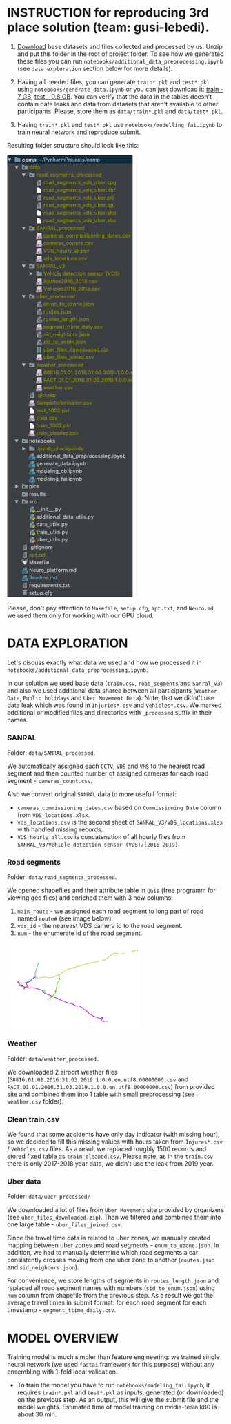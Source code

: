 # INSTRUCTION for reproducing 3rd place solution (team: gusi-lebedi).

1. [Download](https://drive.google.com/file/d/1qhKx_vOchuBijy44TYB_2midGDhyUoOp/view?usp=sharing) 
base datasets and files collected and processed by us.
Unzip and put this folder in the root of project folder.
To see how we generated these files you can run  `notebooks/additional_data_preprocessing.ipynb`
(see `data exploration` section below for more details).

2. Having all needed files, you can generate `train*.pkl` and `test*.pkl`
using `notebooks/generate_data.ipynb` or you can just download it:
[train - 7 GB](https://drive.google.com/open?id=1EusjFyuG6HuXhVZXVJRIQDxM8CcMFMFV),
[test - 0.8 GB](https://drive.google.com/open?id=1-DCm1D41SXFtOoK45WxbCKEVwNZMWL03).
You can verify that the data in the tables doesn't contain data leaks and
data from datasets that aren't available to other participants. Please, store
them as `data/train*.pkl` and `data/test*.pkl`.

3. Having `train*.pkl` and `test*.pkl` use `notebooks/modelling_fai.ipynb` 
to train neural network and reproduce submit.

Resulting folder structure should look like this:

![](pics/dirs.png)

Please, don't pay attention to `Makefile`, `setup.cfg`, `apt.txt`,
and `Neuro.md`, we used them only for working with our GPU cloud.


# DATA EXPLORATION
Let's discuss exactly what data we used and how we processed
it in `notebooks/additional_data_preprocessing.ipynb`.

In our solution we used base data (`train.csv`, `road_segments` and `Sanral_v3`)
and also we used additional data
shared between all participants (`Weather Data`, `Public holidays` and `Uber Movement Data`).
Note, that we didnt't use 
data leak which was found in `Injuries*.csv` and `Vehicles*.csv`.
We marked additional or modified files and directories with `_processed` suffix in their names.


### SANRAL
Folder: `data/SANRAL_processed`.

We automatically assigned each `CCTV`, `VDS` and `VMS` to the nearest road segment and then counted number 
of assigned cameras for each road segment - `cameras_count.csv`. 

Also we convert original `SANRAL` data to more usefull format:
* `cameras_commissioning_dates.csv` based on 
`Commissioning Date` column from `VDS_locations.xlsx`.
* `vds_locations.csv` is the second sheet of `SANRAL_V3/VDS_locations.xlsx` with handled missing records.
* `VDS_hourly_all.csv` is concatenation of all hourly files from `SANRAL_V3/Vehicle detection sensor (VDS)/[2016-2019]`.

### Road segments
Folder: `data/road_segments_processed`.

We opened shapefiles and their attribute table in `QGis` (free programm for viewing geo files) and 
enriched them with 3 new columns:
1. `main_route` - we assigned each road segment to long part of road named `route#` (see image below).
2. `vds_id` - the neareast VDS camera id to the road segment.
3. `num` - the enumerate id of the road segment.

![](pics/routes.png)


### Weather
Folder: `data/weather_processed`.

We downloaded 2 airport weather files 
(`68816.01.01.2016.31.03.2019.1.0.0.en.utf8.00000000.csv` and 
`FACT.01.01.2016.31.03.2019.1.0.0.en.utf8.00000000.csv`)
 from provided site and combined them into 1 table with small preprocessing
(see `weather.csv` folder).


### Clean train.csv
We found that some accidents have only day indicator (with missing hour), so we decided to fill this 
missing values with hours taken from `Injures*.csv` / `Vehicles.csv` files. As a result we replaced roughly
1500 records and stored fixed table as `train_cleaned.csv`.
Please note, as in the `train.csv` there is only 2017-2018 year data, we didn't use the leak
from 2019 year.


### Uber data
Folder: `data/uber_processed/`

We downloaded a lot of files from
`Uber Movement` site provided by organizers (see `uber_files_downloaded.zip`).
Than we filtered and 
combined them into one large table - `uber_files_joined.csv`.

Since the travel time data is related to uber zones, we
manually created mapping between uber zones and road segments - `enum_to_uzone.json`.
In addition, we had to manually determine which road segments a car consistently
 crosses moving from one uber zone to another (`routes.json` and `sid_neighbors.json`).
 
For convenience, we store lengths of segments in `routes_length.json` and 
replaced all road segment names with numbers (`sid_to_enum.json`) using
`num` column from shapefile from the previous step. As a result we got the average travel times in
submit format: for each road segment for each timestamp - `segment_ttime_daily.csv`.


# MODEL OVERVIEW

Training model is much simpler than feature engineering: we trained single neural network 
(we used `fastai` framework for this purpose) without
any ensembling with 1-fold local validation.

* To train the model you have to run `notebooks/modeling_fai.ipynb`, it requires `train*.pkl` 
and `test*.pkl` as inputs,
generated (or downloaded) on the previous step. As an output, this will give the 
submit file and the model weights.
Estimated time of model training on nvidia-tesla k80 is about 30 min.

